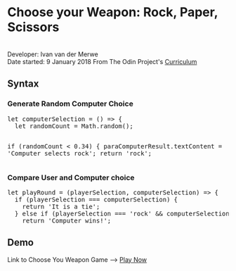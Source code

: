 <h1>Choose your Weapon: Rock, Paper, Scissors</h1>
<br />
Developer: Ivan van der Merwe <br>
Date started: 9 January 2018
From The Odin Project's <a href="http://www.theodinproject.com">Curriculum</a> <br />

<h2>Syntax</h2>
<h3>Generate Random Computer Choice</h3>
<pre>
let computerSelection = () => {
  let randomCount = Math.random();

  if (randomCount < 0.34) {
    paraComputerResult.textContent = 'Computer selects rock';
    <span class="pl-k">return<span> 'rock';
</pre>
<h3>Compare User and Computer choice</h3>
<pre>
let playRound = (playerSelection, computerSelection) => {
  if (playerSelection === computerSelection) {
    return 'It is a tie';
  } else if (playerSelection === 'rock' && computerSelection === 'paper') {
    return 'Computer wins!';
</pre>



<h2>Demo</h2>
Link to Choose You Weapon Game --> <a href="https://ivanv257.github.io/Rock-Paper-Scissors-JavaScript-Project/">Play Now</a>






